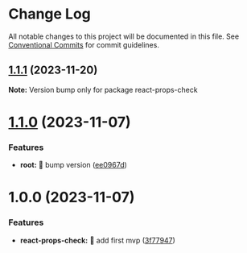 # Change Log

All notable changes to this project will be documented in this file.
See [Conventional Commits](https://conventionalcommits.org) for commit guidelines.

## [1.1.1](https://github.com/tonyghiani/mnt/compare/react-props-check@1.1.0...react-props-check@1.1.1) (2023-11-20)

**Note:** Version bump only for package react-props-check

# [1.1.0](https://github.com/tonyghiani/mnt/compare/react-props-check@1.0.0...react-props-check@1.1.0) (2023-11-07)

### Features

- **root:** 🎸 bump version ([ee0967d](https://github.com/tonyghiani/mnt/commit/ee0967dd4756d2926bf5beef93b583b732123ab5))

# 1.0.0 (2023-11-07)

### Features

- **react-props-check:** 🎸 add first mvp ([3f77947](https://github.com/tonyghiani/mnt/commit/3f7794784b0e57eb85fb5f78b152142faebd804b))
